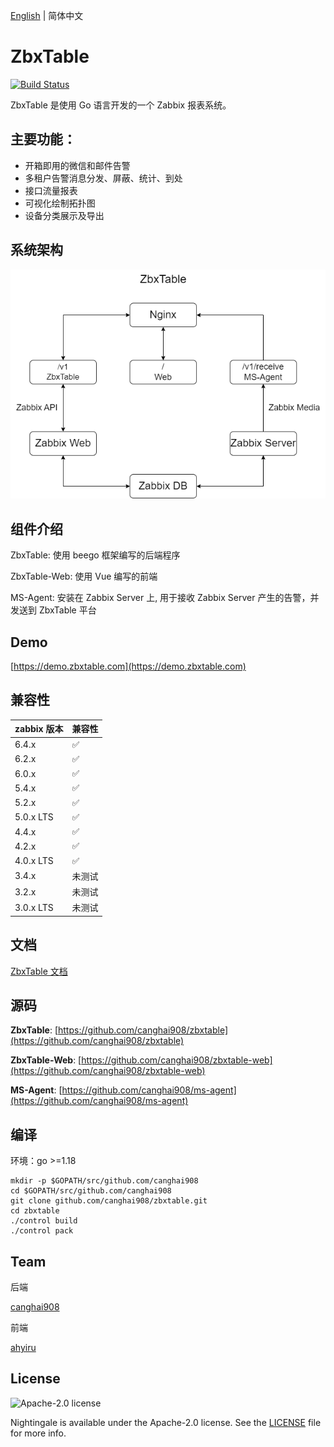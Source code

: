 [English](./README.md) | 简体中文

# ZbxTable

[![Build Status](https://drone.cactifans.org/api/badges/canghai908/zbxtable/status.svg?ref=refs/heads/2.1)](https://drone.cactifans.org/canghai908/zbxtable)

ZbxTable 是使用 Go 语言开发的一个 Zabbix 报表系统。

## 主要功能：

- 开箱即用的微信和邮件告警
- 多租户告警消息分发、屏蔽、统计、到处
- 接口流量报表
- 可视化绘制拓扑图
- 设备分类展示及导出

## 系统架构

![1](/zbxtable.png)

## 组件介绍

ZbxTable: 使用 beego 框架编写的后端程序

ZbxTable-Web: 使用 Vue 编写的前端

MS-Agent: 安装在 Zabbix Server 上, 用于接收 Zabbix Server 产生的告警，并发送到 ZbxTable 平台

## Demo

[https://demo.zbxtable.com](https://demo.zbxtable.com)

## 兼容性

| zabbix 版本 | 兼容性 |
|:----------| :----- |
| 6.4.x     | ✅     |
| 6.2.x     | ✅     |
| 6.0.x     | ✅     |
| 5.4.x     | ✅     |
| 5.2.x     | ✅     |
| 5.0.x LTS | ✅     |
| 4.4.x     | ✅     |
| 4.2.x     | ✅     |
| 4.0.x LTS | ✅     |
| 3.4.x     | 未测试 |
| 3.2.x     | 未测试 |
| 3.0.x LTS | 未测试 |

## 文档

[ZbxTable 文档](https://zbxtable.com)

## 源码

**ZbxTable**: [https://github.com/canghai908/zbxtable](https://github.com/canghai908/zbxtable)

**ZbxTable-Web**: [https://github.com/canghai908/zbxtable-web](https://github.com/canghai908/zbxtable-web)

**MS-Agent**: [https://github.com/canghai908/ms-agent](https://github.com/canghai908/ms-agent)

## 编译

环境：go >=1.18

```
mkdir -p $GOPATH/src/github.com/canghai908
cd $GOPATH/src/github.com/canghai908
git clone github.com/canghai908/zbxtable.git
cd zbxtable
./control build
./control pack
```

## Team

后端

[canghai908](https://github.com/canghai908)

前端

[ahyiru](https://github.com/ahyiru)

## License

<img alt="Apache-2.0 license" src="https://s3-gz01.didistatic.com/n9e-pub/image/apache.jpeg" width="128">

Nightingale is available under the Apache-2.0 license. See the [LICENSE](LICENSE) file for more info.
